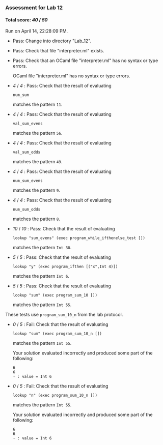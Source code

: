 ### Assessment for Lab 12

#### Total score: _40_ / _50_

Run on April 14, 22:28:09 PM.

+ Pass: Change into directory "Lab_12".

+ Pass: Check that file "interpreter.ml" exists.

+ Pass: Check that an OCaml file "interpreter.ml" has no syntax or type errors.

    OCaml file "interpreter.ml" has no syntax or type errors.



+  _4_ / _4_ : Pass: 
Check that the result of evaluating
   ```
   num_sum
   ```
   matches the pattern `11`.

   




+  _4_ / _4_ : Pass: 
Check that the result of evaluating
   ```
   val_sum_evens
   ```
   matches the pattern `56`.

   




+  _4_ / _4_ : Pass: 
Check that the result of evaluating
   ```
   val_sum_odds
   ```
   matches the pattern `49`.

   




+  _4_ / _4_ : Pass: 
Check that the result of evaluating
   ```
   num_sum_evens
   ```
   matches the pattern `9`.

   




+  _4_ / _4_ : Pass: 
Check that the result of evaluating
   ```
   num_sum_odds
   ```
   matches the pattern `8`.

   




+  _10_ / _10_ : Pass: 
Check that the result of evaluating
   ```
   lookup "sum_evens" (exec program_while_ifthenelse_test [])
   ```
   matches the pattern `Int 30`.

   




+  _5_ / _5_ : Pass: 
Check that the result of evaluating
   ```
   lookup "y" (exec program_ifthen [("x",Int 4)])
   ```
   matches the pattern `Int 6`.

   




+  _5_ / _5_ : Pass: 
Check that the result of evaluating
   ```
   lookup "sum" (exec program_sum_10 [])
   ```
   matches the pattern `Int 55`.

   




These tests use `program_sum_10_n` from the lab protocol.

+  _0_ / _5_ : Fail: 
Check that the result of evaluating
   ```
   lookup "sum" (exec program_sum_10_n [])
   ```
   matches the pattern `Int 55`.

   


   Your solution evaluated incorrectly and produced some part of the following:

    ```
    6
    6
    - : value = Int 6
    ```


+  _0_ / _5_ : Fail: 
Check that the result of evaluating
   ```
   lookup "n" (exec program_sum_10_n [])
   ```
   matches the pattern `Int 55`.

   


   Your solution evaluated incorrectly and produced some part of the following:

    ```
    6
    6
    - : value = Int 6
    ```


